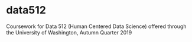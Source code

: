 # data512
Coursework for Data 512 (Human Centered Data Science) offered through the University of Washington, Autumn Quarter 2019

